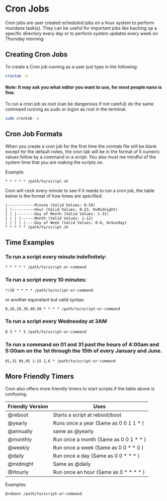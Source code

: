 # Cron Jobs

Cron jobs are user created scheduled jobs on a linux system to perform mundane task(s). They can be useful for important jobs like backing up a specific directory every day or to perform system updates every week on Thursday morning.

## Creating Cron Jobs

To create a Cron job running as a user just type in the following:
```bash
crontab -e
```
#### Note: It may ask you what editor you want to use, for most people nano is fine.

To run a cron job as root (can be dangerious if not careful) do the same command running as sudo or logon as root in the terminal.
```bash
sudo crontab -e
```

## Cron Job Formats

When you create a cron job for the first time the crontab file will be blank except for the default notes, the cron tab will be in the format of 5 numeric values follow by a command or a script. You also must me mindful of the system time that you are making the scripts on.

Example:
```
* * * * * /path/to/script.sh
```
Cron will ceck every minute to see if it needs to run a cron job, the table below is the format of how times are specified:
```
|------------Minute (Valid Values: 0-59)
| |----------Hour (Valid Values: 0-23, 0=Midnight)
| | |--------Day of Month (Valid Values: 1-31)
| | | |------Month (Valid Values: 1-12)
| | | | |----Day of Week (Valid Values: 0-6, 0=Sunday)
* * * * * /path/to/script.sh
```

## Time Examples

### To run a script every minute indefinitely:
```
* * * * * /path/to/script-or-command
```

### To run a script every 10 minutes:
```
*/10 * * * * /path/to/script-or-command
```
or another equivelant but valid syntax:
```
0,10,20,30,40,50 * * * * /path/to/script-or-command
```
### To run a script every Wednesday at 3AM
```
0 3 * * 3 /path/to/script-or-command
```
### To run a command on 01 and 31 past the hours of 4:00am and 5:00am on the 1st through the 15th of every January and June.
```
01,31 04,05 1-15 1,6 * /path/to/script-or-command
```

## More Friendly Timers

Cron also offers more friendly timers to start scripts if the table above is confusing.

|Friendly Version|Uses|
|---|---|
|@reboot| Starts a script at reboot/boot|
|@yearly| Runs once a year (Same as 0 0 1 1 * )|
|@annually| same as @yearly|
|@monthly| Run once a month (Same as 0 0 1 * * )|
|@weekly| Run once a week (Same as 0 0 * * 0 )|
|@daily| Run once a day (Same as 0 0 * * * )|
|@midnight| Same as @daily|
|@Hourly| Run once an hour (Same as 0 * * * * )|

Examples:
```
@reboot /path/to/script-or-command
```
